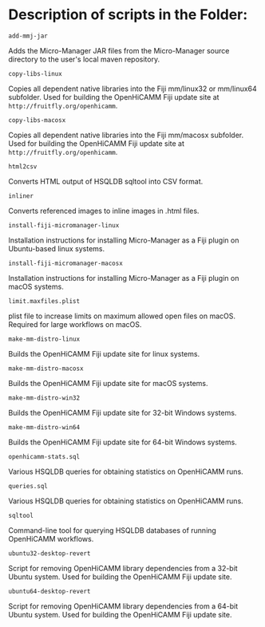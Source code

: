 Description of scripts in the Folder:
=====================================

```
add-mmj-jar
```

Adds the Micro-Manager JAR files from the Micro-Manager source directory to the user's local maven repository.

```
copy-libs-linux
```

Copies all dependent native libraries into the Fiji mm/linux32 or mm/linux64 subfolder. Used for building the OpenHiCAMM Fiji update site at `http://fruitfly.org/openhicamm`.

```
copy-libs-macosx
```

Copies all dependent native libraries into the Fiji mm/macosx subfolder. Used for building the OpenHiCAMM Fiji update site at `http://fruitfly.org/openhicamm`.

```
html2csv
```

Converts HTML output of HSQLDB sqltool into CSV format.

```
inliner
```

Converts referenced images to inline images in .html files.

```
install-fiji-micromanager-linux
```

Installation instructions for installing Micro-Manager as a Fiji plugin on Ubuntu-based linux systems.

```
install-fiji-micromanager-macosx
```

Installation instructions for installing Micro-Manager as a Fiji plugin on macOS systems.

```
limit.maxfiles.plist
```

plist file to increase limits on maximum allowed open files on macOS. Required for large workflows on macOS.

```
make-mm-distro-linux
```

Builds the OpenHiCAMM Fiji update site for linux systems.

```
make-mm-distro-macosx
```

Builds the OpenHiCAMM Fiji update site for macOS systems.

```
make-mm-distro-win32
```

Builds the OpenHiCAMM Fiji update site for 32-bit Windows systems.

```
make-mm-distro-win64
```

Builds the OpenHiCAMM Fiji update site for 64-bit Windows systems.

```
openhicamm-stats.sql
```

Various HSQLDB queries for obtaining statistics on OpenHiCAMM runs.

```
queries.sql
```

Various HSQLDB queries for obtaining statistics on OpenHiCAMM runs.

```
sqltool
```

Command-line tool for querying HSQLDB databases of running OpenHiCAMM workflows.

```
ubuntu32-desktop-revert
```

Script for removing OpenHiCAMM library dependencies from a 32-bit Ubuntu system. Used for building the OpenHiCAMM Fiji update site.

```
ubuntu64-desktop-revert
```

Script for removing OpenHiCAMM library dependencies from a 64-bit Ubuntu system. Used for building the OpenHiCAMM Fiji update site.